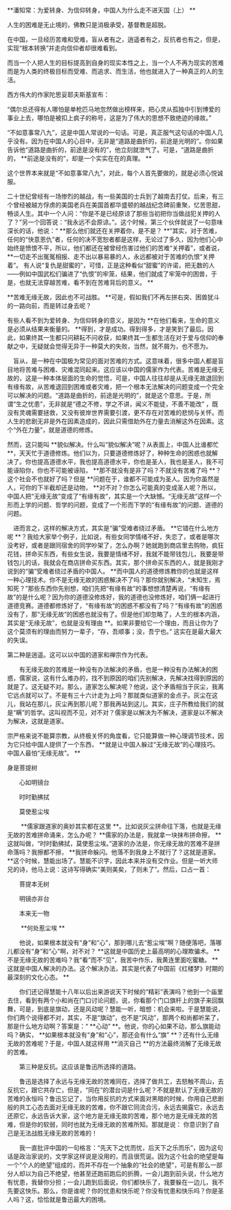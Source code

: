  **潘知常：为爱转身、为信仰转身，中国人为什么走不进天国（上） **



人生的困难是无止境的，佛教只是消极承受，基督教是超脱。

在中国，一旦经历苦难和受难，盲从者有之，逍遥者有之，反抗者也有之，但是，实现“根本转换”并走向信仰者却很难看到。

而当一个人把人生的目标提高到自身的现实本性之上，当一个人不再为现实的苦难而是为人类的终极目标而受难、而追求、而生活，他也就进入了一种真正的人的生活。

西方伟大的作家陀思妥耶夫斯基宣布：

 “偶尔总还得有人哪怕是单枪匹马地忽然做出榜样来，把心灵从孤独中引到博爱的事业上去，哪怕是被扣上疯子的称号，这是为了伟大的思想不致绝迹的缘故。”



“不如意事常八九”，这是中国人常说的一句话。可是，真正服气这句话的中国人几乎没有。因为在中国人的心目中，无非是“道路是曲折的，前途是光明的”。你如果告诉他“道路是曲折的，前途是没有的”，他立刻就泄气了。可是，“道路是曲折的， **前途是没有的”，却是一个实实在在的真理。 **

这个世界本来就是“不如意事常八九”，对此，每个人首先要做的，就是必须心悦诚服。

二十世纪曾经有一场惨烈的越战，有一些美国的士兵到了越南去打仗。后来，有三个曾经被越方俘虏的美国老兵在美国首都华盛顿的越战纪念碑前重聚，忆苦思甜，畅谈人生。其中一个人问：“你是不是已经原谅了那些当初把你当做战犯关押的人了？”另一个回答说：“我永远不会原谅。”。这个时候，第三个伙伴就说了一句意味深长的话，他说：“ **那么他们就还在关押着你，是不是？ **”其实，对于苦难，任何的“快意恩仇”者，任何的决不宽恕者都是这样，无论过了多久，因为他们心中始终是愤恨不平，所以，他们都还在被曾经伤害过他们的苦难“关押着”，或者说， **一切走不出冤冤相报、走不出以暴易暴的人，永远都被对于苦难的仇恨“关押着”。 有人说“复仇是甜蜜的”，可惜，正是这种看似“甜蜜”的许诺，把无数的人——例如中国武松们骗进了“仇恨”的牢笼，结果，他们就成了牢笼中的困兽，于是，也就无法穿越苦难，看不到在苦难背后的意义。 **



 **苦难无缘无故，因此也不可战胜。 **可是，假如我们不再左拼右突、困兽犹斗的一路向前，而是转过身去呢？

有些人看不到为爱转身、为信仰转身的意义，是因为 **在他们看来，生命的意义是必须从结果来衡量的。 **得到，才是成功。得到得多，才是笑到了最后。因此，如果终其一生都只问耕耘不问收获，如果终其一生都生活在对于爱与信仰的奉献之中，无疑就会觉得无异于一种莫大的失败，当然，就不屑为，也不愿为。



　盲从，是一种在中国极为常见的面对苦难的方式。这意味着，很多中国人都是盲目地将苦难与困难、灾难混同起来。这应该以中国的儒家作为代表。苦难是无缘无故的，这是一种本体层面的生命的觉悟，可是，中国人往往却是从无缘无故退回到有缘有故，从苦难退回到困难或者灾难，把一个根本无法解决的问题变成一个完全可以解决的问题。“道路是曲折的，前途是光明的”，就是这个意思。于是，所谓“生之忧患”，无非就是“德之不修，学之不讲，闻义不能徒，不善不能改” ，既没有灵魂需要拯救，又没有彼岸世界需要引渡，更不存在对苦难的悲悯与关怀。而人生的悲剧无非是外在因素造成的，因此只需借助外在力量去消解这外在因素。这个“外在力量”，就是道德的修炼。



然而，这只能叫 **貌似解决。什么叫“貌似解决”呢？从表面上，中国人比谁都忙 **，天天忙于道德修炼。他们以为，只要道德修炼好了，种种生命的困惑也就解决了。你也提高道德水平，我也提高道德水平，你也是圣人，我也是圣人，我不可能诬陷你，你也不可能被诬陷， **那不就没有是非了吗？不就没有苦难了吗 **？这个社会不也就好了吗？但是 **问题在于，谁都不可能成为圣人。因为你虽然是人，可你的下半截却还是动物， **对不对？你怎么可能真的变成圣人呢？所以，中国人把“无缘无故”变成了“有缘有故”，其实是一个大缺憾。“无缘无故”这样一个形而上学的问题、哲学的问题，变成了一个形而下学的“有缘有故”的问题、道德的问题。



　进而言之，这样的解决方式，其实是“骗”受难者绕过矛盾。 **它错在什么地方呢 **？我给大家举个例子，比如说，有些女同学情绪不好，失恋了，或者是哪次没考好，或者是跟同宿舍的同学吵架了，怎么办啊？她就跑到商店里去购物，疯狂花钱，拼命买东西，有些女生说，我要是情绪不好，我就不能带钱包儿，我要是带钱包儿的话，我就会在商店拼命买东西。其实，那个拼命买东西的人，就是我刚才说到的“骗”受难者绕过矛盾的中国人。 **而中国人的道德修炼教你的也就是这样一种心理技术。你不是无缘无故的困惑解决不了吗？那你就别解决，“未知生，焉知死？”那些东西你先别想，咱们先把“有缘有故”的事想想清楚再说，“有缘有故”的是什么呢？因为你的道德没修炼好，我的道德也没修炼好，咱们俩一起进行道德竞赛。道德都修炼好了，“有缘有故”的困惑不都没有了吗？“有缘有故”的困惑没有了，那“无缘无故”的困惑也就没有了。但是他们却忽略了，人生的根本内涵，其实是“无缘无故”，也就是没有理由 **。如果非要给它一个理由，而且让你为了这个莫须有的理由而努力一辈子，“存，吾顺事；没，吾宁也。” 这实在是最大最大的失误。

第二种是逍遥。这可以以中国的道家和禅宗作为代表。

　　有无缘无故的苦难是一种没有办法解决的矛盾，也是一种没有办法解决的困惑，儒家说，这有什么难办的，找不到原因的咱们先别解决，先解决找得到原因的就是了。这无疑不对。那么，道家怎么解决呢？他说，这个矛盾相当于灰尘，我离它远点就可以了。不是有三十六计走为上吗？那就类似道家的金点子。灰尘在这儿，我站在那儿，灰尘再到那儿呢？那我再站到这儿。其实，庄子所教给我们的就是“瞒”的哲学。这叫视而不见，对不对？儒家是以解决为不解决，道家是以不解决为解决，这就是道家。

宗严格来说不能算宗教，从终极关怀的角度看，它只能算做一种心理调节技术，因为它只给中国人提供了一个东西， **就是让中国人躲过“无缘无故”的心理技巧。中国人最怕“无缘无故”。 **

身是菩提树

　　心如明镜台

　　时时勤拂拭

　　莫使惹尘埃

　　 **儒家跟道家的奥妙其实都在这里 **。比如说灰尘拼命往下落，也就是无缘无故的苦难拼命涌来，怎么办呢？ **儒家的办法是，我就拿一块抹布拼命擦， **这就叫做，“时时勤拂拭，莫使惹尘埃。”道家的办法是，你无缘无故的苦难不是拼命落吗？我擦都不擦， **我拼命躲闪。他落不到我身上不就行了？这就是道家。 **这个时候，慧能出场了。慧能不识字，因此本来并没有交作业。但是一听大师兄的诗，他马上说：这诗写得确实“美则美矣，了则未了”。然后，口占一首：

　　菩提本无树

　　明镜亦非台

　　本来无一物

　　 **何处惹尘埃 **

　　他说，如果根本就没有“身”和“心”，那到哪儿去“惹尘埃”啊？随便落吧，落哪儿都没有“身”和“心”啊，对不对？ **这就是中国历史上最高明的心理欺骗术。 **不是无缘无故的苦难吗？我“看”而不“见”，我苦中作乐，我黄连里面吃蜜糖。 **这就是中国人解决的办法。这个解决办法，其实是代表了中国前《红楼梦》时期的最深刻的文化心态。 **

　　你们还记得慧能十八年以后出来游说天下时候的“精彩”表演吗？他到一个庙里去住，看到有两个小和尚在门口讨论问题，说，你看那个门口旗杆上的旗子来回飘舞，可是，到底是旗动，还是风动呢？慧能一听，暗想：机会来啦。于是慧能说，你们两个说得都不对，其实，不是“旗动”，也不是“风动”，那两个和尚都听呆了，那是什么地方动啊？答案是：“ **心动” **。他说，你的心如果不动，那么旗能动吗？确实， **如果根本就没有“身”和“心”，那还会有什么“旗” **？还有什么无缘无故的苦难呢？于是，中国人就这样用 **消灭自己 **的方法最终消解了无缘无故的苦难。

　　第三种是反抗。这应该是鲁迅所选择的道路。

　　鲁迅是选择了永远与无缘无故的苦难同在，选择了做共工，去怒触不周山，去反抗它，跟它共存亡，但是，“同在”的潜台词是什么呢？不就是默认了无缘无故的苦难的永恒吗？鲁迅忘记了，当你用反抗的方式来面对黑暗的时候，你用自己悲剧般的共工心态去面对无缘无故的苦难，你不跟它同流合污，永远去揭露它，永远去还原它，永远告诉大家，这个地方是无缘无故的苦难，那个地方是无缘无故的苦难，但是你的软弱，同时也就为无缘无故的苦难所知。那就是说： 你意识到了自己是无法战胜无缘无故的苦难的！



　　我一直批评中国的一句格言：“先天下之忧而忧，后天下之乐而乐”，因为这句话是政治家说的，文学家这样说是没用的，而且很荒诞。因为这个社会的绝望是每一个“个人的绝望”组成的，而并不存在一个抽象的“社会的绝望”，可是有那么一部分人却以为自己不绝望，他甚至还跑前跑后的折腾，一会儿跑到前头说，什么地方有忧患，我替你分担；一会儿跑到后面说，你们都快乐了，我要躲在一边儿，我不先要这快乐。那么，你是谁呢？你的忧患和快乐呢？你没有忧患和快乐吗？你是圣人吗？这，恰恰就是鲁迅最大的困境。